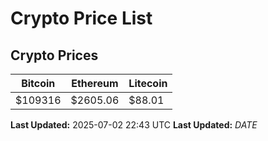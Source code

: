 # Crypto Price List

## Crypto Prices
| Bitcoin | Ethereum | Litecoin |
| ------- | -------- | -------- |
| $109316 | $2605.06 | $88.01 |
**Last Updated:** 2025-07-02 22:43 UTC
**Last Updated:** $DATE$

